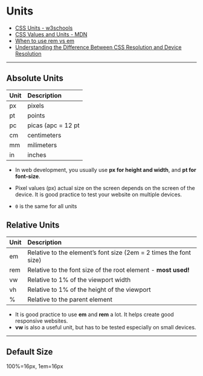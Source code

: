 
# Units

- [CSS Units - w3schools](https://www.w3schools.com/cssref/css_units.asp)
- [CSS Values and Units - MDN](https://developer.mozilla.org/en-US/docs/Learn/CSS/Building_blocks/Values_and_units)
- [When to use rem vs em](https://webdesign.tutsplus.com/tutorials/comprehensive-guide-when-to-use-em-vs-rem--cms-23984)
- [Understanding the Difference Between CSS Resolution and Device Resolution](https://medium.com/@elad/understanding-the-difference-between-css-resolution-and-device-resolution-28acae23da0b)

------

## Absolute Units

| Unit | Description        |
| ---- |:------------------ |
| px   | pixels             |
| pt   | points             |
| pc   | picas (apc = 12 pt |
| cm   | centimeters        |
| mm   | milimeters         |
| in   | inches             |

- In web development, you usually use **px for height and width**, and **pt for font-size**.

- Pixel values (px) actual size on the screen depends on the screen of the device. It is good practice to test your website on multiple devices.
- `0` is the same for all units 

## Relative Units

| Unit | Description                                                  |
| ---- |:------------------------------------------------------------ |
| em   | Relative to the element’s font size (2em = 2 times the font size) |
| rem  | Relative to the font size of the root element - **most used!** |
| vw   | Relative to 1% of the viewport width                         |
| vh   | Relative to 1% of the height of the viewport                 |
| %    | Relative to the parent element                               |

- It is good practice to use **em** and **rem** a lot. It helps create good responsive websites. 
- **vw** is also a useful unit, but has to be tested especially on small devices.

------

## Default Size

100%=16px, 1em=16px
